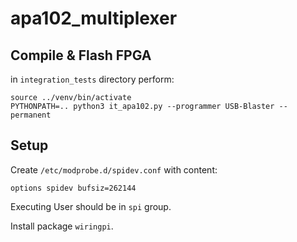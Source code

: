 # apa102_multiplexer

## Compile & Flash FPGA

in `integration_tests` directory perform:

```
source ../venv/bin/activate
PYTHONPATH=.. python3 it_apa102.py --programmer USB-Blaster --permanent
```

## Setup

Create `/etc/modprobe.d/spidev.conf` with content:

```
options spidev bufsiz=262144
```

Executing User should be in `spi` group.


Install package `wiringpi`.

